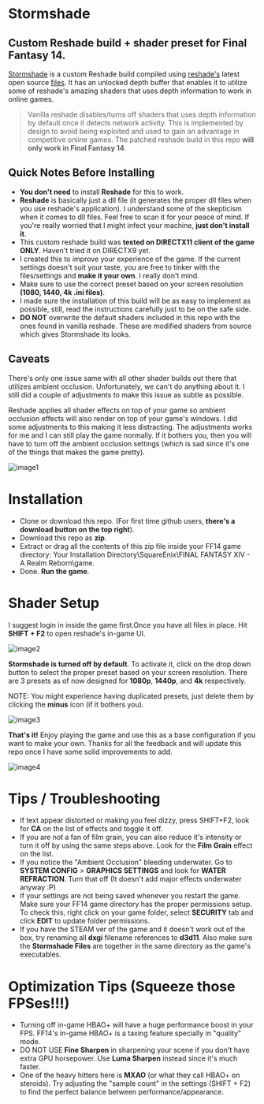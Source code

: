 # Stormshade
## Custom Reshade build + shader preset for Final Fantasy 14.

[Stormshade](https://ffstormshade.wixsite.com/stormshade) is a custom Reshade build compiled using [reshade's](https://github.com/crosire/reshade) latest open source [files](https://github.com/crosire/reshade). It has an unlocked depth buffer that enables it to utilize some of reshade's amazing shaders that uses depth information to work in online games.

> Vanilla reshade disables/turns off shaders that uses depth information by default once it detects network activity. This is implemented by design to avoid being exploited and used to gain an advantage in competitive online games. The patched reshade build in this repo **will only work in Final Fantasy 14**.

## Quick Notes Before Installing
* **You don't need** to install **Reshade** for this to work.
* **Reshade** is basically just a dll file (it generates the proper dll files when you use reshade's application). I understand some of the skepticism when it comes to dll files. Feel free to scan it for your peace of mind. If you're really worried that I might infect your machine, **just don't install it**.
* This custom reshade build was **tested on DIRECTX11 client of the game ONLY**. Haven't tried it on DIRECTX9 yet.
* I created this to improve your experience of the game. If the current settings doesn't suit your taste, you are free to tinker with the files/settings and **make it your own**. I really don't mind.
* Make sure to use the correct preset based on your screen resolution **(1080, 1440, 4k .ini files)**.
* I made sure the installation of this build will be as easy to implement as possible, still, read the instructions carefully just to be on the safe side.
* **DO NOT** overwrite the default shaders included in this repo with the ones found in vanilla reshade. These are modified shaders from source which gives Stormshade its looks.

## Caveats
There's only one issue same with all other shader builds out there that utilizes ambient occlusion. Unfortunately, we can't do anything about it. I still did a couple of adjustments to make this issue as subtle as possible.

Reshade applies all shader effects on top of your game so ambient occlusion effects will also render on top of your game's windows. I did some adjustments to this making it less distracting. The adjustments works for me and I can still play the game normally. If it bothers you, then you will have to turn off the ambient occlusion settings (which is sad since it's one of the things that makes the game pretty).

![image1](http://i.imgur.com/x3Co8BN.jpg)

# Installation
* Clone or download this repo. (For first time github users, **there's a download button on the top right**).
* Download this repo as **zip**.
* Extract or drag all the contents of this zip file inside your FF14 game directory: Your Installation Directory\SquareEnix\FINAL FANTASY XIV - A Realm Reborn\game\.
* Done. **Run  the game**.

# Shader Setup
I suggest login in inside the game first.Once you have all files in place. Hit **SHIFT + F2** to open reshade's in-game UI.

![image2](http://i.imgur.com/vyFFjLn.jpg)

**Stormshade is turned off by default**. To activate it, click on the drop down button to select the proper preset based on your screen resolution. There are 3 presets as of now designed for **1080p**, **1440p**, and **4k** respectively.

NOTE: You might experience having duplicated presets, just delete them by clicking the **minus** icon (if it bothers you).

![image3](http://i.imgur.com/JxExYX9.jpg)

**That's it!** Enjoy playing the game and use this as a base configuration if you want to make your own. Thanks for all the feedback and will update this repo once I have some solid improvements to add.

![image4](http://i.imgur.com/k0M2Jbj.jpg)

# Tips / Troubleshooting
* If text appear distorted or making you feel dizzy, press SHIFT+F2, look for **CA** on the list of effects and toggle it off.
* If you are not a fan of film grain, you can also reduce it's intensity or turn it off by using the same steps above. Look for the **Film Grain** effect on the list.
* If you notice the "Ambient Occlusion" bleeding underwater. Go to **SYSTEM CONFIG** > **GRAPHICS SETTINGS** and look for **WATER REFRACTION**. Turn that off (It doesn't add major effects underwater anyway :P)
* If your settings are not being saved whenever you restart the game. Make sure your FF14 game directory has the proper permissions setup. To check this, right click on your game folder, select **SECURITY** tab and click **EDIT** to update folder permissions.
* If you have the STEAM ver of the game and it doesn't work out of the box, try renaming all **dxgi** filename references to **d3d11**. Also make sure the **Stormshade Files** are together in the same directory as the game's executables.

# Optimization Tips (Squeeze those FPSes!!!)
* Turning off in-game HBAO+ will have a huge performance boost in your FPS. FF14's in-game HBAO+ is a taxing feature specially in "quality" mode.
* DO NOT USE **Fine Sharpen** in sharpening your scene if you don't have extra GPU horsepower. Use **Luma Sharpen** instead since it's much faster.
* One of the heavy hitters here is **MXAO** (or what they call HBAO+ on steroids). Try adjusting the "sample count" in the settings (SHIFT + F2) to find the perfect balance between performance/appearance.
